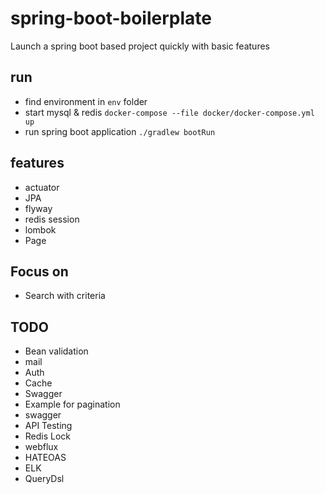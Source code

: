 # spring-boot-boilerplate

Launch a spring boot based project quickly with basic features 

## run 

- find environment in `env` folder
- start mysql & redis `docker-compose --file docker/docker-compose.yml up`
- run spring boot application `./gradlew bootRun`

## features

- actuator
- JPA
- flyway
- redis session
- lombok
- Page

## Focus on 

- Search with criteria 

## TODO
- Bean validation
- mail
- Auth
- Cache
- Swagger 
- Example for pagination
- swagger 
- API Testing 
- Redis Lock
- webflux
- HATEOAS
- ELK
- QueryDsl


